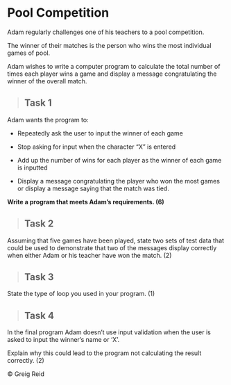 # Pool Competition

Adam regularly challenges one of his teachers to a pool competition.  

The winner of their matches is the person who wins the most individual games of pool.

Adam wishes to write a computer program to calculate the total number of times each player wins a game and display a message congratulating the winner of the overall match.  

> ## Task 1

Adam wants the program to:

* Repeatedly ask the user to input the winner of each game

* Stop asking for input when the character “X” is entered

* Add up the number of wins for each player as the winner of each game is inputted

* Display a message congratulating the player who won the most games or display a message saying that the match was tied. 

**Write a program that meets Adam’s requirements.  (6)**

> ## Task 2

Assuming that five games have been played, state two sets of test data that could be used to demonstrate that two of the messages display correctly when either Adam or his teacher have won the match. (2)

> ## Task 3

State the type of loop you used in your program.  (1)

> ## Task 4

In the final program Adam doesn’t use input validation when the user is asked to input the winner’s name or ‘X’.  

Explain why this could lead to the program not calculating the result correctly.  (2)

&copy; Greig Reid
